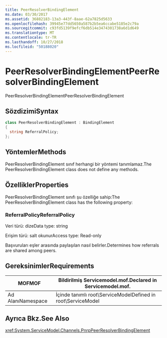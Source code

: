 ```yaml
---
title: PeerResolverBindingElement
ms.date: 03/30/2017
ms.assetid: 36882183-13a3-443f-8aae-62a7825d5633
ms.openlocfilehash: 39945e77dd5650a587b2b5ea6ccabe5185e2c79a
ms.sourcegitcommit: c93fd5139f9efcf6db514e3474301738a6d1d649
ms.translationtype: MT
ms.contentlocale: tr-TR
ms.lasthandoff: 10/27/2018
ms.locfileid: "50188020"
---
```

# <a name="peerresolverbindingelement"></a><span data-ttu-id="d6dc7-102">PeerResolverBindingElement</span><span class="sxs-lookup"><span data-stu-id="d6dc7-102">PeerResolverBindingElement</span></span>
<span data-ttu-id="d6dc7-103">PeerResolverBindingElement</span><span class="sxs-lookup"><span data-stu-id="d6dc7-103">PeerResolverBindingElement</span></span>  
  
## <a name="syntax"></a><span data-ttu-id="d6dc7-104">Sözdizimi</span><span class="sxs-lookup"><span data-stu-id="d6dc7-104">Syntax</span></span>  
  
```csharp
class PeerResolverBindingElement : BindingElement  
{  
  string ReferralPolicy;  
};  
```  
  
## <a name="methods"></a><span data-ttu-id="d6dc7-105">Yöntemler</span><span class="sxs-lookup"><span data-stu-id="d6dc7-105">Methods</span></span>  
 <span data-ttu-id="d6dc7-106">PeerResolverBindingElement sınıf herhangi bir yöntemi tanımlamaz.</span><span class="sxs-lookup"><span data-stu-id="d6dc7-106">The PeerResolverBindingElement class does not define any methods.</span></span>  
  
## <a name="properties"></a><span data-ttu-id="d6dc7-107">Özellikler</span><span class="sxs-lookup"><span data-stu-id="d6dc7-107">Properties</span></span>  
 <span data-ttu-id="d6dc7-108">PeerResolverBindingElement sınıfı şu özelliğe sahip:</span><span class="sxs-lookup"><span data-stu-id="d6dc7-108">The PeerResolverBindingElement class has the following property:</span></span>  
  
### <a name="referralpolicy"></a><span data-ttu-id="d6dc7-109">ReferralPolicy</span><span class="sxs-lookup"><span data-stu-id="d6dc7-109">ReferralPolicy</span></span>  
 <span data-ttu-id="d6dc7-110">Veri türü: dize</span><span class="sxs-lookup"><span data-stu-id="d6dc7-110">Data type: string</span></span>  
  
 <span data-ttu-id="d6dc7-111">Erişim türü: salt okunur</span><span class="sxs-lookup"><span data-stu-id="d6dc7-111">Access type: Read-only</span></span>  
  
 <span data-ttu-id="d6dc7-112">Başvuruları eşler arasında paylaşılan nasıl belirler.</span><span class="sxs-lookup"><span data-stu-id="d6dc7-112">Determines how referrals are shared among peers.</span></span>  
  
## <a name="requirements"></a><span data-ttu-id="d6dc7-113">Gereksinimler</span><span class="sxs-lookup"><span data-stu-id="d6dc7-113">Requirements</span></span>  
  
|<span data-ttu-id="d6dc7-114">MOF</span><span class="sxs-lookup"><span data-stu-id="d6dc7-114">MOF</span></span>|<span data-ttu-id="d6dc7-115">Bildirilmiş Servicemodel.mof.</span><span class="sxs-lookup"><span data-stu-id="d6dc7-115">Declared in Servicemodel.mof.</span></span>|  
|---------|-----------------------------------|  
|<span data-ttu-id="d6dc7-116">Ad Alanı</span><span class="sxs-lookup"><span data-stu-id="d6dc7-116">Namespace</span></span>|<span data-ttu-id="d6dc7-117">İçinde tanımlı root\ServiceModel</span><span class="sxs-lookup"><span data-stu-id="d6dc7-117">Defined in root\ServiceModel</span></span>|  
  
## <a name="see-also"></a><span data-ttu-id="d6dc7-118">Ayrıca Bkz.</span><span class="sxs-lookup"><span data-stu-id="d6dc7-118">See Also</span></span>  
 <xref:System.ServiceModel.Channels.PnrpPeerResolverBindingElement>
